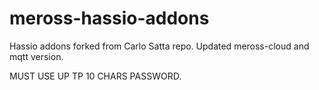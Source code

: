 # meross-hassio-addons
Hassio addons forked from Carlo Satta repo.
Updated meross-cloud and mqtt version.

MUST USE UP TP 10 CHARS PASSWORD.
